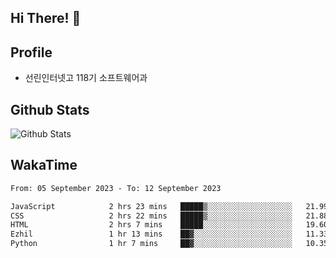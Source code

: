 ## Hi There! 👋

## Profile

-   선린인터넷고 118기 소프트웨어과

## Github Stats

![Github Stats](https://github-readme-stats.vercel.app/api/top-langs/?username=NY0510&theme=tokyonight&hide_border=true&layout=compact)

## WakaTime

<!--START_SECTION:waka-->

```txt
From: 05 September 2023 - To: 12 September 2023

JavaScript            2 hrs 23 mins   █████▒░░░░░░░░░░░░░░░░░░░   21.99 %
CSS                   2 hrs 22 mins   █████▒░░░░░░░░░░░░░░░░░░░   21.88 %
HTML                  2 hrs 7 mins    █████░░░░░░░░░░░░░░░░░░░░   19.60 %
Ezhil                 1 hr 13 mins    ██▓░░░░░░░░░░░░░░░░░░░░░░   11.33 %
Python                1 hr 7 mins     ██▓░░░░░░░░░░░░░░░░░░░░░░   10.35 %
```

<!--END_SECTION:waka-->
